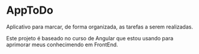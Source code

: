 # AppToDo
Aplicativo para marcar, de forma organizada, as tarefas a serem realizadas.

Este projeto é baseado no curso de Angular que estou usando para aprimorar meus conhecimendo em FrontEnd.
